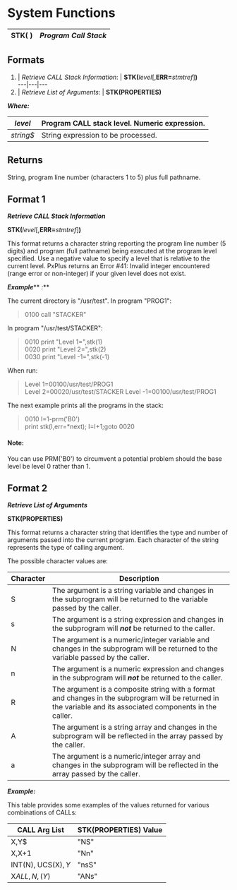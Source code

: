 # System Functions

**STK( )** |  **_Program Call Stack_**  
---|---  
  
##  Formats

1. |  _Retrieve CALL Stack Information_: |  **STK(**_level_[,**ERR=**_stmtref_]**)**  
---|---|---  
2. |  _Retrieve List of Arguments_: |  **STK(PROPERTIES)**  
  
**_Where:_**

_level_ |  Program **CALL** stack level. Numeric expression.  
---|---  
_string$_ |  String expression to be processed.  
  
##  Returns

String, program line number (characters 1 to 5) plus full pathname.

##  Format 1

**_Retrieve CALL Stack Information_**

**STK(**_level_[,**ERR=**_stmtref_]**)**

This format returns a character string reporting the program line number (5 digits) and program (full pathname) being executed at the program level specified. Use a negative value to specify a level that is relative to the current level. PxPlus returns an Error #41: Invalid integer encountered (range error or non-integer) if your given level does not exist.

**_Example_**** _:_**

The current directory is "/usr/test". In program "PROG1":

> 0100 call "STACKER"

In program "/usr/test/STACKER":

> 0010 print "Level 1=",stk(1)  
>  0020 print "Level 2=",stk(2)  
>  0030 print "Level -1=",stk(-1)

When run:

> Level 1=00100/usr/test/PROG1  
>  Level 2=00020/usr/test/STACKER Level -1=00100/usr/test/PROG1

The next example prints all the programs in the stack:

> 0010 I=1-prm('B0')  
>  print stk(I,err=*next); I=I+1;goto 0020

#### **Note:**  
You can use PRM('B0') to circumvent a potential problem should the base level be level 0 rather than 1.

##  Format 2

**_Retrieve List of Arguments_**

**STK(PROPERTIES)**

This format returns a character string that identifies the type and number of arguments passed into the current program. Each character of the string represents the type of calling argument.

The possible character values are:

**Character** |  **Description**  
---|---  
S |  The argument is a string variable and changes in the subprogram will be returned to the variable passed by the caller.  
s |  The argument is a string expression and changes in the subprogram will **_not_** be returned to the caller.  
N |  The argument is a numeric/integer variable and changes in the subprogram will be returned to the variable passed by the caller.  
n |  The argument is a numeric expression and changes in the subprogram will **_not_** be returned to the caller.  
R |  The argument is a composite string with a format and changes in the subprogram will be returned in the variable and its associated components in the caller.  
A |  The argument is a string array and changes in the subprogram will be reflected in the array passed by the caller.  
a |  The argument is a numeric/integer array and changes in the subprogram will be reflected in the array passed by the caller.  
  
**_Example:_**

This table provides some examples of the values returned for various combinations of CALLs:

**CALL Arg List** |  **STK(PROPERTIES) Value**  
---|---  
X,Y$ |  "NS"  
X,X+1 |  "Nn"  
INT(N), UCS(X$),Y$ |  "nsS"  
X${ALL},N,(Y$) |  "ANs"
